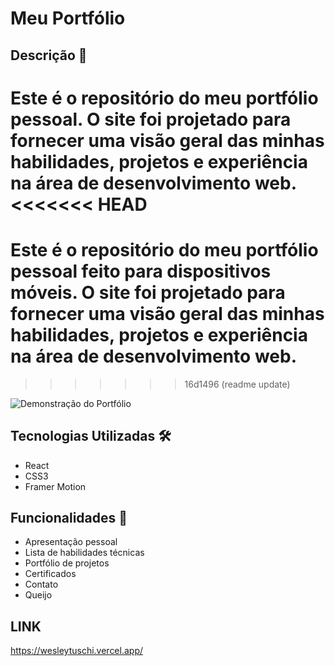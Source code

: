 # Meu Portfólio

## Descrição 📝

Este é o repositório do meu portfólio pessoal. O site foi projetado para fornecer uma visão geral das minhas habilidades, projetos e experiência na área de desenvolvimento web.
<<<<<<< HEAD
=======
Este é o repositório do meu portfólio pessoal feito para dispositivos móveis. O site foi projetado para fornecer uma visão geral das minhas habilidades, projetos e experiência na área de desenvolvimento web.
=======
>>>>>>> 16d1496 (readme update)

![Demonstração do Portfólio](../meu-portfolio/public/wesley-tuschi.gif)


## Tecnologias Utilizadas 🛠️

- React
- CSS3
- Framer Motion

## Funcionalidades 🌟

- Apresentação pessoal
- Lista de habilidades técnicas
- Portfólio de projetos
- Certificados
- Contato
- Queijo

## LINK
https://wesleytuschi.vercel.app/

